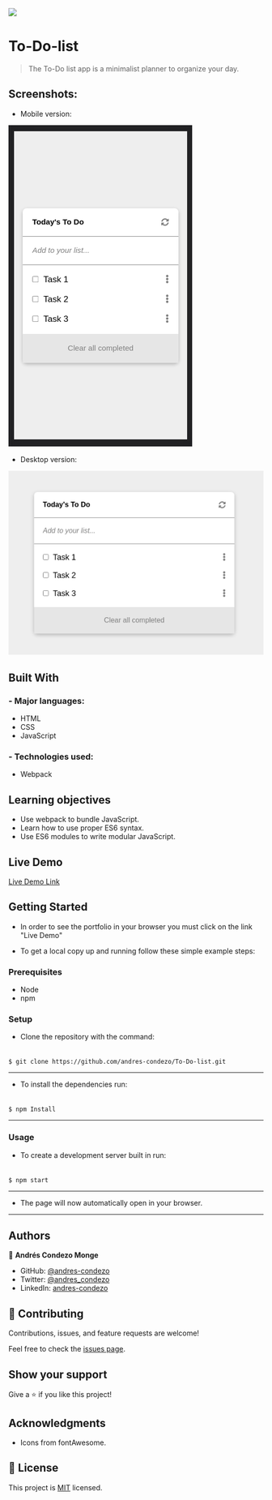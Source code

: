 ![](https://img.shields.io/badge/Microverse-blueviolet)

# To-Do-list

>	The To-Do list app is a minimalist planner to organize your day.

## Screenshots:

- Mobile version:

![screenshot](./src/img/screenshot-mobile.png)

- Desktop version:

![screenshot](./src/img/screenshot-desktop.png)

## Built With

### - Major languages:
  - HTML
  - CSS
  - JavaScript
### - Technologies used:
  - Webpack

## Learning objectives

- Use webpack to bundle JavaScript.
- Learn how to use proper ES6 syntax.
- Use ES6 modules to write modular JavaScript.

## Live Demo

[Live Demo Link](https://andres-condezo.github.io/to-do-list/dist/index.html)

## Getting Started

- In order to see the portfolio in your browser you must click on the link "Live Demo"

- To get a local copy up and running follow these simple example steps:

### Prerequisites
  - Node
  - npm

### Setup

- Clone the repository with the command:

<code>
$ git clone https://github.com/andres-condezo/To-Do-list.git
</code>

---


- To install the dependencies run: 

<code>
$ npm Install
</code>

---

### Usage

- To create a development server built in run:

<code>
$ npm start
</code>

---

- The page will now automatically open in your browser. 

---

## Authors

👤 **Andrés Condezo Monge**

- GitHub: [@andres-condezo](https://github.com/andres-condezo)
- Twitter: [@andres_condezo](https://twitter.com/andres_condezo)
- LinkedIn: [andres-condezo](https://linkedin.com/in/andres-condezo)

## 🤝 Contributing

Contributions, issues, and feature requests are welcome!

Feel free to check the [issues page](../../issues/).

## Show your support

Give a ⭐️ if you like this project!

## Acknowledgments

- Icons from fontAwesome.

## 📝 License

This project is [MIT](./MIT.md) licensed.
